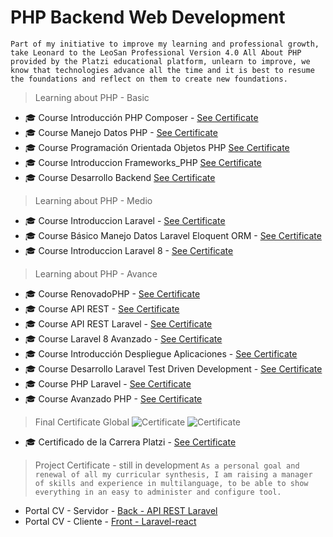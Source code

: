 # PHP Backend Web Development

```Part of my initiative to improve my learning and professional growth, take Leonard to the LeoSan Professional Version 4.0 All About PHP provided by the Platzi educational platform, unlearn to improve, we know that technologies advance all the time and it is best to resume the foundations and reflect on them to create new foundations.```

> Learning about PHP - Basic 

- 🎓 Course  Introducción PHP Composer - [See Certificate](https://github.com/LeoSan/DesarrolloWebBackendPHP_PLATZI_2021/blob/main/01_Basico/00_Curso_Introducci%C3%B3nPHPComposer/Examen/2021_Diploma-php_composer_platzi.pdf)
- 🎓 Course  Manejo Datos PHP - [See Certificate](https://github.com/LeoSan/DesarrolloWebBackendPHP_PLATZI_2021/blob/main/01_Basico/01_CursoManejoDatosPHP/Examen/2021_Diploma-datos-php_2021.pdf)
- 🎓 Course  Programación Orientada Objetos PHP [See Certificate](https://github.com/LeoSan/DesarrolloWebBackendPHP_PLATZI_2021/blob/main/01_Basico/02_Curso_ProgramacionOrientadaObjetosPHP/Examen/2021_Diploma-php-poo_PLATZI.pdf)
- 🎓 Course  Introduccion Frameworks_PHP [See Certificate](https://github.com/LeoSan/DesarrolloWebBackendPHP_PLATZI_2021/blob/main/01_Basico/03_Curso_Introduccion_Frameworks_PHP/Examen/2021_Diploma-php-frameworks_PLATZI.pdf)
- 🎓 Course  Desarrollo Backend [See Certificate](https://github.com/LeoSan/DesarrolloWebBackendPHP_PLATZI_2021/blob/main/01_Basico/04_CursoIntroduccionDesarrolloBackend/Examen/2021_Diploma-introduccion-backend_PLATZI.pdf)


> Learning about PHP - Medio 

- 🎓 Course  Introduccion Laravel - [See Certificate](https://github.com/LeoSan/DesarrolloWebBackendPHP_PLATZI_2021/blob/main/02_Intermedio/01_Curso_Introduccion_Laravel/Examen/Diploma-intro-laravel-2020.pdf)
- 🎓 Course  Básico Manejo Datos Laravel Eloquent ORM - [See Certificate](https://github.com/LeoSan/DesarrolloWebBackendPHP_PLATZI_2021/blob/main/02_Intermedio/02_CursoBasicoManejoDatosLaravelEloquentORM/Examen/2021_Diploma-eloquent-laravel.pdf)
- 🎓 Course  Introduccion Laravel 8 - [See Certificate](https://github.com/LeoSan/DesarrolloWebBackendPHP_PLATZI_2021/blob/main/02_Intermedio/03_Curso_Introduccion_Laravel_8/Examen/2021_Diploma-intro-laravel-platzi.pdf)

> Learning about PHP - Avance
- 🎓 Course RenovadoPHP - [See Certificate](https://github.com/LeoSan/DesarrolloWebBackendPHP_PLATZI_2021/03_Avanzado/12_Curso_Renovado_PHP_2024/2024_diploma-web-php_platzi.pdf)
- 🎓 Course  API REST - [See Certificate](https://github.com/LeoSan/DesarrolloWebBackendPHP_PLATZI_2021/blob/main/03_Avanzado/01_CursoAPI_REST/Examen/2021_Diploma-api-rest_PLATZI.pdf)
- 🎓 Course  API REST Laravel - [See Certificate](https://github.com/LeoSan/DesarrolloWebBackendPHP_PLATZI_2021/blob/main/03_Avanzado/02_CursoAPI_REST_Laravel/Examen/2021_diploma-laravel-api-Platzi.pdf)
- 🎓 Course  Laravel 8 Avanzado - [See Certificate](https://github.com/LeoSan/DesarrolloWebBackendPHP_PLATZI_2021/blob/main/03_Avanzado/03_Laravel_8_Avanzado/Examen/2021_Diploma-laravel-avanzado_PLATZI.pdf)
- 🎓 Course  Introducción Despliegue Aplicaciones - [See Certificate](https://github.com/LeoSan/DesarrolloWebBackendPHP_PLATZI_2021/blob/main/03_Avanzado/04_%20Curso_IntroduccionDespliegueAplicaciones/Examen/2021_Diploma-despliegue-apps_PLATZI.pdf)
- 🎓 Course  Desarrollo Laravel Test Driven Development - [See Certificate](https://github.com/LeoSan/DesarrolloWebBackendPHP_PLATZI_2021/blob/main/03_Avanzado/05_Curso_DesarrolloLaravelTestDrivenDevelopment/Examen/2021_Diploma-laravel-tdd_PLATZI.pdf)
- 🎓 Course  PHP Laravel - [See Certificate](https://github.com/LeoSan/DesarrolloWebBackendPHP_PLATZI_2021/blob/main/03_Avanzado/08_Curso_PHPLaravel/Examen/2021_Diploma-curso-php-laravel-platzi.pdf)
- 🎓 Course  Avanzado PHP - [See Certificate](https://github.com/LeoSan/DesarrolloWebBackendPHP_PLATZI_2021/blob/main/03_Avanzado/10_CursoAvanzadoPHP/Examen/2021_Diploma-php-avanzado_PLATZI.pdf)


> Final Certificate Global 
![Certificate](portadaCertificate.png)
![Certificate](BACKEND_CON_PHP_2024.png)


- 🎓 Certificado de la Carrera Platzi - [See Certificate](https://github.com/LeoSan/DesarrolloWebBackendPHP_PLATZI_2021/blob/main/2021_Diploma-Carrera-backend_php_PLATZI.pdf)


> Project Certificate -  still in development
```As a personal goal and renewal of all my curricular synthesis, I am raising a manager of skills and experience in multilanguage, to be able to show everything in an easy to administer and configure tool.```
- Portal CV - Servidor -  [Back - API REST Laravel](https://github.com/LeoSan/servidor-cv)
- Portal CV - Cliente  -  [Front - Laravel-react](#)
